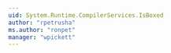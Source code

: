 ```yaml
---
uid: System.Runtime.CompilerServices.IsBoxed
author: "rpetrusha"
ms.author: "ronpet"
manager: "wpickett"
---
```

